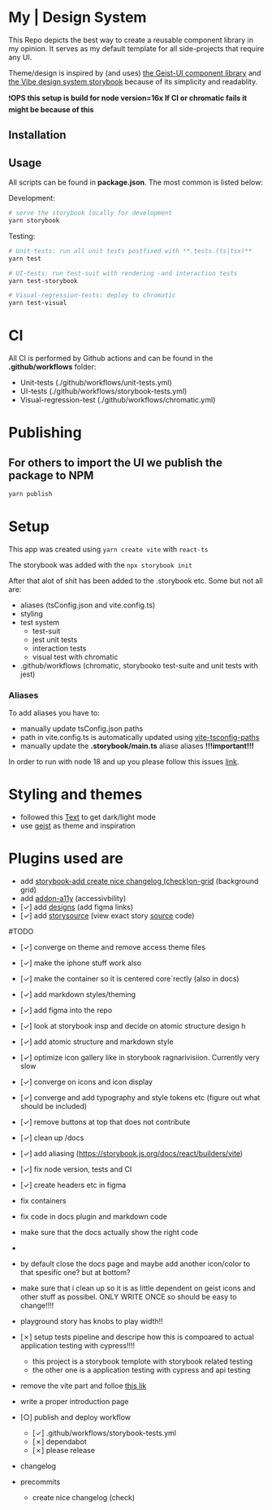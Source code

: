 # My | Design System

This Repo depicts the best way to create a reusable component library in my opinion. It serves as my default template for all side-projects that require any UI.

Theme/design is inspired by (and uses)  [the Geist-UI component library](https://www.geist-ui.dev/) and [the Vibe design system storybook](https://style.monday.com/?path=/docs/welcome--page) because of its simplicity and readablity.

❗️**OPS this setup is build for node version=16x If CI or chromatic fails it might be because of this**

## Installation

## Usage
All scripts can be found in **package.json**. The most common is listed below:

Development:
```bash
# serve the storybook locally for development
yarn storybook  
```

Testing:
```bash
# Unit-tests: run all unit tests postfixed with **.tests.(ts|tsx)**
yarn test
```

```bash
# UI-tests: run test-suit with rendering -and interaction tests
yarn test-storybook
```

```bash
# Visual-regression-tests: deploy to chromatic 
yarn test-visual
```


# CI
All CI is performed by Github actions and can be found in the **.github/workflows** folder:
- Unit-tests (./github/workflows/unit-tests.yml)
- UI-tests (./github/workflows/storybook-tests.yml)
- Visual-regression-test (./github/workflows/chromatic.yml)

# Publishing
For others to import the UI we publish the package to NPM
- 

```bash
yarn publish 
```



# Setup

This app was created using  `yarn create vite` with `react-ts`

The storybook was added with the `npx storybook init`

After that alot of shit has been added to the .storybook etc. Some but not all are:
- aliases (tsConfig.json and vite.config.ts)
- styling 
- test system
    - test-suit
    - jest unit tests
    - interaction tests
    - visual test with chromatic
- .github/workflows (chromatic, storybooko test-suite and unit tests with jest)


### Aliases ###

To add aliases you have to: 
- manually update tsConfig.json paths
- path in vite.config.ts is automatically updated using [vite-tsconfig-paths](https://github.com/aleclarson/vite-tsconfig-paths) 
- manually update the **.storybook/main.ts** aliase aliases
**!!!important!!!**

In order to run with node 18 and up you please follow this issues [link](https://github.com/storybookjs/storybook/issues/16555). 


# Styling and themes #
 
- followed this [Text](https://davidyeiser.com/tutorials/storybook-react-with-dark-mode) to get dark/light mode
- use [geist](https://geist-ui.dev/) as theme and inspiration


# Plugins used are #

- add [storybook-add create nice changelog (check)on-grid](storybook-addon-grid)  (background grid)
- add [addon-a11y](https://storybook.js.org/addons/@storybook/addon-a11y) (accessivbility)
- [✓] add [designs](https://storybook.js.org/addons/storybook-addon-designs) (add figma links)
- [✓] add [storysource](https://storybook.js.org/addons/@storybook/addon-storysource) (view exact story [source](source) code)


#TODO 
- [✓] converge on theme and remove access theme files
- [✓] make the iphone stuff work also
- [✓] make the container so it is centered core´rectly (also in docs)

- [✓] add markdown styles/theming
- [✓] add figma into the repo
- [✓] look at storybook insp and decide on atomic structure design h
- [✓] add atomic structure and markdown style
- [✓] optimize icon gallery like in storybook ragnarivisiion. Currently very slow
- [✓] converge on icons and icon display
- [✓] converge and add typography and style tokens etc (figure out what should be included)
- [✓] remove buttons at top that does not contribute 
- [✓] clean up /docs  
- [✓] add aliasing (https://storybook.js.org/docs/react/builders/vite)
- [✓] fix node version, tests and CI
- [✓] create headers etc in figma 
- fix containers
- fix code in docs plugin and markdown code
- make sure that the docs actually show the right code
- 

- by default close the docs page and maybe add another icon/color to that spesific one? but at bottom?
- make sure that i clean up so it is as little dependent on geist icons and other stuff as possibel. ONLY WRITE ONCE so should be easy to change!!!!

- playground story has knobs to play width!!

- [✗] setup tests pipeline and descripe how this is compoared to actual application testing with cypress!!!!
    - this project is a storybook templote with storybook related testing
    - the other one is a application testing with cypress and api testing
    
- remove the vite part and folloe [this lik](https://davidyeiser.com/tutorials/storybook-react-with-dark-mode)
- write a proper introduction page
- [○] publish and deploy workflow
    - [✓] .github/workflows/storybook-tests.yml
    - [✗] dependabot
    - [✗] please release
- changelog
- precommits
    - create nice changelog (check)  

